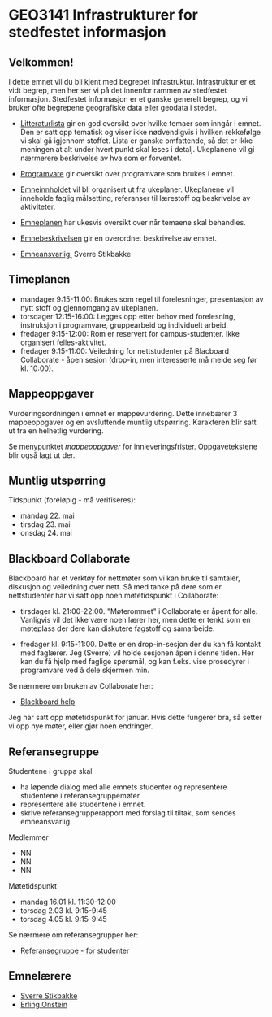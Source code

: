 # GEO3141 Infrastrukturer for stedfestet informasjon

## Velkommen!

I dette emnet vil du bli kjent med begrepet infrastruktur.  Infrastruktur er et vidt begrep, men her ser vi på det innenfor rammen av stedfestet informasjon. Stedfestet informasjon er et ganske generelt begrep, og vi bruker ofte begrepene geografiske data eller geodata i stedet.

- [Litteraturlista](litteratur.md) gir en god oversikt over hvilke temaer som inngår i emnet. Den er satt opp tematisk og viser ikke nødvendigvis i hvilken rekkefølge vi skal gå igjennom stoffet. Lista er ganske omfattende, så det er ikke meningen at alt under hvert punkt skal leses i detalj. Ukeplanene vil gi nærmerere beskrivelse av hva som er forventet.

- [Programvare](programvare.html) gir oversikt over programvare som brukes i emnet.

- [Emneinnholdet](index.html) vil bli organisert ut fra ukeplaner. Ukeplanene vil inneholde faglig målsetting, referanser til lærestoff og beskrivelse av aktiviteter.

- [Emneplanen](emneplan.md) har ukesvis oversikt over når temaene skal behandles.

- [Emnebeskrivelsen](http://www.ntnu.no/studier/emner/GEO3141/2016/1#tab=omEmnet) gir en overordnet beskrivelse av emnet.

- [Emneansvarlig:](https://www.ntnu.no/ansatte/sverre.stikbakke) Sverre Stikbakke

## Timeplanen

- mandager 9:15-11:00: Brukes som regel til forelesninger, presentasjon av nytt stoff og gjennomgang av ukeplanen.
- torsdager 12:15-16:00: Legges opp etter behov med forelesning, instruksjon i programvare, gruppearbeid og individuelt arbeid.
- fredager 9:15-12:00: Rom er reservert for campus-studenter. Ikke organisert felles-aktivitet.
- fredager 9:15-11:00: Veiledning for nettstudenter på Blacboard Collaborate - åpen sesjon (drop-in, men interesserte må melde seg før kl. 10:00).

## Mappeoppgaver

Vurderingsordningen i emnet er mappevurdering. Dette innebærer 3 mappeoppgaver og en avsluttende muntlig utspørring. Karakteren blir satt ut fra en helhetlig vurdering.

Se menypunktet *mappeoppgaver* for innleveringsfrister. Oppgavetekstene blir også lagt ut der.

## Muntlig utspørring

Tidspunkt (foreløpig - må verifiseres):
- mandag 22. mai
- tirsdag 23. mai
- onsdag 24. mai

## Blackboard Collaborate

Blackboard har et verktøy for nettmøter som vi kan bruke til samtaler, diskusjon og veiledning over nett. Så med tanke på dere som er nettstudenter har vi satt opp noen møtetidspunkt i Collaborate:

- tirsdager kl. 21:00-22:00. "Møterommet" i Collaborate er åpent for alle. Vanligvis vil det ikke være noen lærer her, men dette er tenkt som en møteplass der dere kan diskutere fagstoff og samarbeide.

- fredager kl. 9:15-11:00. Dette er en drop-in-sesjon der du kan få kontakt med faglærer. Jeg (Sverre) vil holde sesjonen åpen i denne tiden. Her kan du få hjelp med faglige spørsmål, og kan f.eks. vise prosedyrer i programvare ved å dele skjermen min.

Se nærmere om bruken av Collaborate her:

- [Blackboard help](https://en-us.help.blackboard.com/Collaborate/Ultra/Participant/010_Get_Started/Start_Here_With_The_Basics!)

Jeg har satt opp møtetidspunkt for januar. Hvis dette fungerer bra, så setter vi opp nye møter, eller gjør noen endringer.

## Referansegruppe

Studentene i gruppa skal

- ha løpende dialog med alle emnets studenter og representere studentene i referansegruppemøter.
- ​representere alle studentene i emnet.
- skrive referansegrupperapport med forslag til tiltak, som sendes emneansvarlig.

Medlemmer
- NN
- NN
- NN

Møtetidspunkt
- mandag 16.01 kl. 11:30-12:00
- torsdag 2.03 kl. 9:15-9:45
- torsdag 4.05 kl. 9:15-9:45

Se nærmere om referansegrupper her:

- [Referansegruppe - for studenter](https://innsida.ntnu.no/wiki/-/wiki/Norsk/Referansegruppe+-+for+studenter)

## Emnelærere

- [Sverre Stikbakke](https://www.ntnu.no/ansatte/sverre.stikbakke)
- [Erling Onstein](https://www.ntnu.no/ansatte/erling.onstein)
